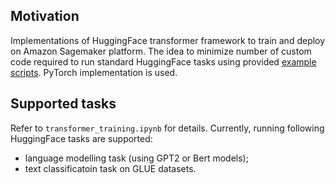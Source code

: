 ## Motivation
Implementations of HuggingFace transformer framework to train and deploy on Amazon Sagemaker platform. The idea to minimize number of custom code required to run standard HuggingFace tasks using provided [example scripts](https://github.com/huggingface/transformers/tree/master/examples). PyTorch implementation is used.

## Supported tasks
Refer to `transformer_training.ipynb` for details. Currently, running following HuggingFace tasks are supported:
- language modelling task (using GPT2 or Bert models);
- text classificatoin task on GLUE datasets.
